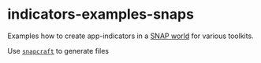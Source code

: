 # indicators-examples-snaps

Examples how to create app-indicators in a [SNAP world](http://snapcraft.io) for various toolkits.

Use [`snapcraft`](https://github.com/ubuntu-core/snapcraft/) to generate files
